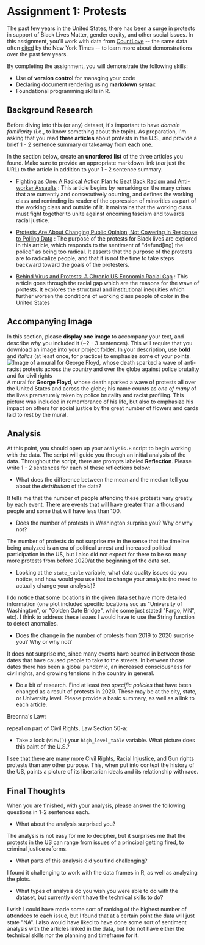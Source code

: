 # Assignment 1: Protests
The past few years in the United States, there has been a surge in protests in support of Black Lives Matter, gender equity, and other social issues. In this assignment, you'll work with data from [CountLove](https://countlove.org/) -- the same data often [cited](https://www.nytimes.com/2020/08/28/us/black-lives-matter-protest.html) by the New York Times -- to learn more about demonstrations over the past few years.

By completing the assignment, you will demonstrate the following skills:

- Use of **version control** for managing your code
- Declaring document rendering using **markdown** syntax
- Foundational programming skills in R.


## Background Research
Before diving into this (or any) dataset, it's important to have _domain familiarity_ (i.e., to know something about the topic). As preparation, I'm asking that you read **three articles** about protests in the U.S., and provide a brief 1 - 2 sentence summary or takeaway from each one.

In the section below, create an **unordered list** of the three articles you found. Make sure to provide an appropriate markdown link (_not_ just the URL) to the article in addition to your 1 - 2 sentence summary.

 - [Fighting as One: A Radical Action Plan to Beat Back Racism and Anti-worker Assaults](https://socialism.com/fs-article/fighting-as-one-a-radical-action-plan-to-beat-back-racism-and-anti-worker-assaults/) :
This article begins by remarking on the many crises that are currently and consecutively ocurring, and defines the working class and reminding its reader of the oppression of minorities as part of the working class and outside of it. It maintains that the working class must fight together to unite against oncoming fascism and towards racial justice.

 - [Protests Are About Changing Public Opinion, Not Cowering in Response to Polling Data](https://www.jacobinmag.com/2020/06/black-lives-matter-blm-protests-george-floyd) :
The purpose of the protests for Black lives are explored in this article, which responds to the sentiment of "defund[ing] the police" as being too radical. It asserts that the purpose of the protests are to radicalize people, and that it is not the time to take steps backward toward the goals of the protesters.

 - [Behind Virus and Protests: A Chronic US Economic Racial Gap](https://apnews.com/article/2f549d22162d9d1104c3f402c71e0c44) :
This article goes through the racial gap which are the reasons for the wave of protests. It explores the structural and institutional inequities which further worsen the conditions of working class people of color in the United States

## Accompanying Image
In this section, please **display one image** to accompany your text, and describe _why_ you included it (~2 - 3 sentences). This will require that you download an image into your project folder. In your description, use **bold** and _italics_ (at least once, for practice) to emphasize some of your points.
![Image of a mural for George Floyd, whose death sparked a wave of anti-racist protests across the country and over the globe against police brutality and for civil rights](https://im-media.voltron.voanews.com/Drupal/01live-166/styles/sourced/s3/2020-06/2020-06-05T003435Z_577282461_RC2O2H9P0MJY_RTRMADP_3_MINNEAPOLIS-POLICE-PROTEST.JPG?itok=2-qG-ELB)
A mural for **George Floyd**, whose death sparked a wave of protests all over the United States and across the globe; his name counts as _one of many_ of the lives prematurely taken by police brutality and racist profiling. This picture was included in remembrance of his life, but also to emphasize his impact on others for social justice by the great number of flowers and cards laid to rest by the mural.

## Analysis
At this point, you should open up your `analysis.R` script to begin working with the data. The script will guide you through an initial analysis of the data. Throughout the script, there are prompts labeled **Reflection**. Please write 1 - 2 sentences for each of these reflections below:

- What does the difference between the mean and the median tell you about the *distribution* of the data?

It tells me that the number of people attending these protests vary greatly by each event. There are events that will have greater than a thousand people and some that will have less than 100.
- Does the number of protests in Washington surprise you? Why or why not?

The number of protests do not surprise me in the sense that the timeline being analyzed is an era of political unrest and increased political participation in the US, but I also did not expect for there to be so many more protests from before 2020/at the beginning of the data set. 
- Looking at the `state_table` variable, what data quality issues do you notice, and how would you use that to change your analysis (no need to actually change your analysis)?

I do notice that some locations in the given data set have more detailed information (one plot included specific locations suc as "University of Washington", or "Golden Gate Bridge", while some just stated "Fargo, MN", etc). I think to address these issues I would have to use the String function to detect anomalies.
- Does the change in the number of protests from 2019 to 2020 surprise you? Why or why not?

It does not surprise me, since many events have ocurred in between those dates that have caused people to take to the streets. In between those dates there has been a global pandemic, an increased consciousness for civil rights, and growing tensions in the country in general.
- Do a bit of research. Find at least *two specific policies* that have been changed as a result of protests in 2020. These may be at the city, state, or University level. Please provide a basic summary, as well as a link to each article.

Breonna's Law: 

repeal on part of Civil Rights, Law Section 50-a: 
- Take a look (`View()`) your `high_level_table` variable. What picture does this paint of the U.S.?

I see that there are many more Civil Rights, Racial Injustice, and Gun rights protests than any other purpose. This, when put into context the history of the US, paints a picture of its libertarian ideals and its relationship with race.

## Final Thoughts
When you are finished, with your analysis, please answer the following questions in 1-2 sentences each.

- What about the analysis surprised you?

The analysis is not easy for me to decipher, but it surprises me that the protests in the US can range from issues of a principal getting fired, to criminal justice reforms.
- What parts of this analysis did you find challenging?

I found it challenging to work with the data frames in R, as well as analyzing the plots. 
- What types of analysis do you wish you were able to do with the dataset, but currently don't have the technical skills to do?

I wish I could have made some sort of ranking of the highest number of attendees to each issue, but I found that at a certain point the data will just state "NA". I also would have liked to have done some sort of sentiment analysis with the articles linked in the data, but I do not have either the technical skills nor the planning and timeframe for it.
